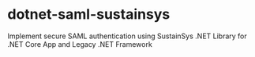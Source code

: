 # dotnet-saml-sustainsys
Implement secure SAML authentication using SustainSys .NET Library for .NET Core App and Legacy .NET Framework
